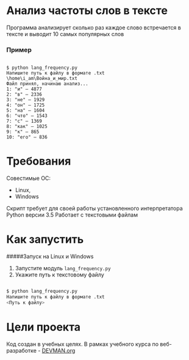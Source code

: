 # Анализ частоты слов в тексте

Программа анализирует сколько раз каждое слово встречается в тексте и выводит 10 самых популярных слов

### Пример

```#!bash

$ python lang_frequency.py
Напишите путь к файлу в формате .txt
\home\i_am\Война_и_мир.txt
Файл принял, начинаю анализ...
1: "и" — 4877
2: "в" — 2336
3: "не" — 1929
4: "он" — 1725
5: "на" — 1604
6: "что" — 1543
7: "с" — 1369
8: "как" — 1025
9: "к" — 865
10: "его" — 836

```

# Требования

Совестимые OC:
* Linux,
* Windows

Скрипт требует для своей работы установленного интерпретатора Python версии 3.5
Работает с текстовыми файлам

# Как запустить

#####Запуск на Linux и Windows 
1. Запустите модуль `lang_frequency.py` 
2. Укажите путь к текстовому файлу


```bash

$ python lang_frequency.py 
Напишите путь к файлу в формате .txt
<Путь к файлу>

```

# Цели проекта

Код создан в учебных целях. В рамках учебного курса по веб-разработке - [DEVMAN.org](https://devman.org)
